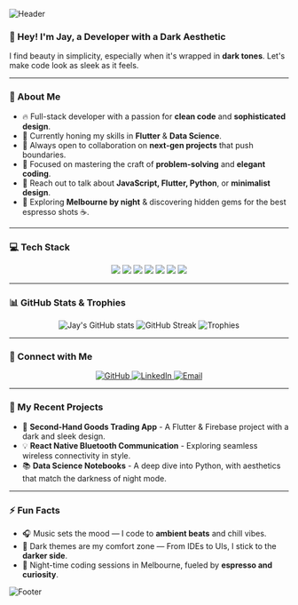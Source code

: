 ![Header](https://capsule-render.vercel.app/api?type=waving&color=black&height=250&section=header&text=Welcome%20to%20My%20World!&fontSize=70&fontColor=ffffff&fontAlignY=40)

### 🖤 Hey! I'm Jay, a Developer with a Dark Aesthetic
I find beauty in simplicity, especially when it's wrapped in **dark tones**. Let's make code look as sleek as it feels.

---

### 🎨 About Me
- 🔥 Full-stack developer with a passion for **clean code** and **sophisticated design**.
- 🌱 Currently honing my skills in **Flutter** & **Data Science**.
- 🤝 Always open to collaboration on **next-gen projects** that push boundaries.
- 🎯 Focused on mastering the craft of **problem-solving** and **elegant coding**.
- 💬 Reach out to talk about **JavaScript, Flutter, Python**, or **minimalist design**.
- 🌌 Exploring **Melbourne by night** & discovering hidden gems for the best espresso shots ☕.

---

### 💻 Tech Stack
<div align="center">
  <img src="https://img.shields.io/badge/-JavaScript-000000?style=for-the-badge&logo=javascript&logoColor=F7DF1E">
  <img src="https://img.shields.io/badge/-Python-000000?style=for-the-badge&logo=python&logoColor=3776AB">
  <img src="https://img.shields.io/badge/-React%20Native-000000?style=for-the-badge&logo=react&logoColor=61DAFB">
  <img src="https://img.shields.io/badge/-Flutter-000000?style=for-the-badge&logo=flutter&logoColor=02569B">
  <img src="https://img.shields.io/badge/-Node.js-000000?style=for-the-badge&logo=node.js&logoColor=339933">
  <img src="https://img.shields.io/badge/-Firebase-000000?style=for-the-badge&logo=firebase&logoColor=FFCA28">
  <img src="https://img.shields.io/badge/-Git-000000?style=for-the-badge&logo=git&logoColor=F05032">
</div>

---

### 📊 GitHub Stats & Trophies
<div align="center">
  <img src="https://github-readme-stats.vercel.app/api?username=JayKimDevloper&show_icons=true&theme=highcontrast&hide_border=true" alt="Jay's GitHub stats">
  <img src="https://github-readme-streak-stats.herokuapp.com/?user=JayKimDevloper&theme=highcontrast&hide_border=true" alt="GitHub Streak">
  <img src="https://github-profile-trophy.vercel.app/?username=JayKimDevloper&theme=darkhub&no-frame=true&row=1&column=7" alt="Trophies">
</div>

---

### 🔗 Connect with Me
<div align="center">
  <a href="https://github.com/JayKimDevloper">
    <img src="https://img.shields.io/badge/GitHub-000000?style=for-the-badge&logo=github&logoColor=white" alt="GitHub">
  </a>
  <a href="https://www.linkedin.com/in/your-linkedin-profile/">
    <img src="https://img.shields.io/badge/LinkedIn-000000?style=for-the-badge&logo=linkedin&logoColor=0A66C2" alt="LinkedIn">
  </a>
  <a href="mailto:jay@example.com">
    <img src="https://img.shields.io/badge/Email-000000?style=for-the-badge&logo=gmail&logoColor=D14836" alt="Email">
  </a>
  <!-- Add more social links if needed -->
</div>

---

### 🚀 My Recent Projects
- 🌟 **Second-Hand Goods Trading App** - A Flutter & Firebase project with a dark and sleek design.
- 💡 **React Native Bluetooth Communication** - Exploring seamless wireless connectivity in style.
- 📚 **Data Science Notebooks** - A deep dive into Python, with aesthetics that match the darkness of night mode.

---

### ⚡ Fun Facts
- 🎧 Music sets the mood — I code to **ambient beats** and chill vibes.
- 🖤 Dark themes are my comfort zone — From IDEs to UIs, I stick to the **darker side**.
- 🌌 Night-time coding sessions in Melbourne, fueled by **espresso and curiosity**.

![Footer](https://capsule-render.vercel.app/api?type=waving&color=black&height=150&section=footer)
